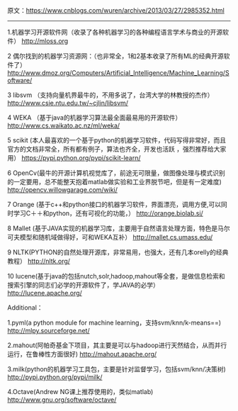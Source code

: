 原文：https://www.cnblogs.com/wuren/archive/2013/03/27/2985352.html

---
1.机器学习开源软件网（收录了各种机器学习的各种编程语言学术与商业的开源软件）
http://mloss.org

2 偶尔找到的机器学习资源网：（也非常全，1和2基本收录了所有ML的经典开源软件了）
http://www.dmoz.org/Computers/Artificial_Intelligence/Machine_Learning/Software/

3 libsvm （支持向量机界最牛的，不用多说了，台湾大学的林教授的杰作）
http://www.csie.ntu.edu.tw/~cjlin/libsvm/

4 WEKA （基于java的机器学习算法最全面最易用的开源软件）
http://www.cs.waikato.ac.nz/ml/weka/

5 scikit (本人最喜欢的一个基于python的机器学习软件，代码写得非常好，而且官方的文档非常全，所有都有例子，算法也齐全，开发也活跃
，强烈推荐给大家用）
https://pypi.python.org/pypi/scikit-learn/

6 OpenCv(最牛的开源计算机视觉库了，前途无可限量，做图像处理与模式识别的一定要用，总不能整天抱着matlab做实验和工业界脱节吧，但是有一定难度)
http://opencv.willowgarage.com/wiki/

7 Orange (基于c++和python接口的机器学习软件，界面漂亮，调用方便,可以同时学习C＋＋和python，还有可视化的功能，）
http://orange.biolab.si/

8 Mallet (基于JAVA实现的机器学习库，主要用于自然语言处理方面，特色是马尔可夫模型和随机域做得好，可和WEKA互补）
http://mallet.cs.umass.edu/

9 NLTK(PYTHON的自然处理开源库，非常易用，也强大，还有几本orelly的经典教程）
http://nltk.org/

10 lucene(基于java的包括nutch,solr,hadoop,mahout等全套，是做信息检索和搜索引擎的同志们必学的开源软件了，学JAVA的必学）
http://lucene.apache.org/

Additional：

1.pyml(a python module for machine learning，支持svm/knn/k-means==)
http://mlpy.sourceforge.net/

2.mahout(阿帕奇基金下项目，其主要是可以与hadoop进行天然结合，从而并行运行，在鲁棒性方面很好)
http://mahout.apache.org/

3.milk(python的机器学习工具包，主要是针对监督学习，包括svm/knn/决策树)
http://pypi.python.org/pypi/milk/

4.Octave(Andrew NG课上推荐使用的，类似matlab)
http://www.gnu.org/software/octave/